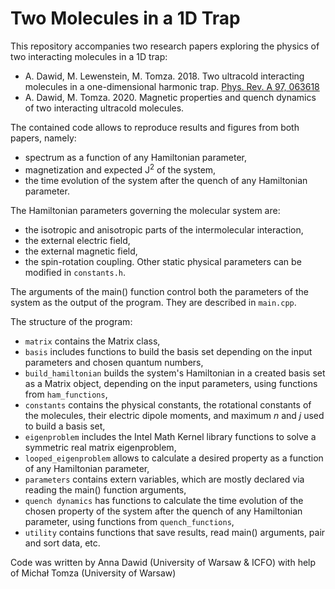 # Two Molecules in a 1D Trap

This repository accompanies two research papers exploring the physics of two interacting molecules in a 1D trap:
- A. Dawid, M. Lewenstein, M. Tomza. 2018. Two ultracold interacting molecules in a one-dimensional harmonic trap. [Phys. Rev. A 97, 063618](https://doi.org/10.1103/PhysRevA.97.063618)
- A. Dawid, M. Tomza. 2020. Magnetic properties and quench dynamics of two interacting ultracold molecules.

The contained code allows to reproduce results and figures from both papers, namely:
- spectrum as a function of any Hamiltonian parameter,
- magnetization and expected J<sup>2</sup> of the system,
- the time evolution of the system after the quench of any Hamiltonian parameter.

The Hamiltonian parameters governing the molecular system are:
- the isotropic and anisotropic parts of the intermolecular interaction,
- the external electric field,
- the external magnetic field,
- the spin-rotation coupling.
Other static physical parameters can be modified in `constants.h`.

The arguments of the main() function control both the parameters of the system as the output of the program.
They are described in `main.cpp`.

The structure of the program:
- `matrix` contains the Matrix class,
- `basis` includes functions to build the basis set depending on the input parameters and chosen quantum numbers,
- `build_hamiltonian` builds the system's Hamiltonian in a created basis set as a Matrix object, depending on the input parameters, using functions from `ham_functions`,
- `constants` contains the physical constants, the rotational constants of the molecules, their electric dipole moments, and maximum $n$ and $j$ used to build a basis set,
- `eigenproblem` includes the Intel Math Kernel library functions to solve a symmetric real matrix eigenproblem,
- `looped_eigenproblem` allows to calculate a desired property as a function of any Hamiltonian parameter,
- `parameters` contains extern variables, which are mostly declared via reading the main() function arguments,
- `quench dynamics` has functions to calculate the time evolution of the chosen property of the system after the quench of any Hamiltonian parameter, using functions from `quench_functions`,
- `utility` contains functions that save results, read main() arguments, pair and sort data, etc.

Code was written by Anna Dawid (University of Warsaw & ICFO) with help of Michał Tomza (University of Warsaw)